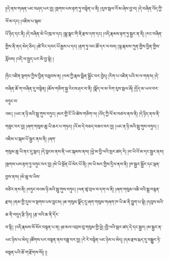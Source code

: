 ﻿  
།།དེ་ནས་གཞན་ཡང་བཤད་པར་བྱ། །སྔགས་པས་རྟག་ཏུ་བསྟེན་པ་ནི། །རུས་སྦལ་འོ་མ་ཞེས་བྱ་བ། །དེ་བཞིན་འོད་ཀྱི་ལོ་མ་དང། །འཇིམ་པ་སྐམ་  
པོ་ཉིད་དང་ནི། །དེ་བཞིན་མེ་ཡི་ཁུ་བ་དང། །སྒྲ་སྣང་གི་ནི་རྫས་དག་དང། །འདི་རྣམས་རྟག་ཏུ་སྦྱར་ན་ནི། །རང་བཞིན་གྱིས་ནི་ནད་མེད་ཅིང། །ཚེ་རིང་དབང་པོ་རྒྱས་པ་དང། །རྟག་ཏུ་ལང་ཚོ་དར་ལ་བབ། །ལྷ་རྣམས་ཀུན་གྱིས་བྱིན་གྱིས་རློབས། །འདི་ལ་སྤྱད་པར་མི་བྱ་སྟེ། །  
  
།ཏིང་འཛིན་སྔགས་ཀྱིས་བྱིན་བརླབས་ན། །ལས་ཀྱི་རྣམ་སྨིན་སྦྱོང་བར་བྱེད། །རིག་པ་འཛིན་པའི་ས་ལ་གནས། །དེ་བཞིན་ཆོ་ག་བཞིན་དུ་བསྟེན། །ཆོས་གཅིག་སྐྱ་རེངས་ཤར་བ་ནི། །སྣོད་ལ་མ་རེག་རུས་སྦལ་ཞོ། །དྲོད་མ་ཡལ་བར་བཏུང་བ་  
འམ༑ །ཡང་ན་ཉི་མའི་སྦུ་གུས་བཏུང། །མར་གྱི་ངོ་ཡི་ཚེས་གཅིག་ལ། །འོད་ཀྱི་ལོ་མ་བཙལ་ནས་ནི། །དེ་ཉིད་ནས་ནི་གཟུང་བར་བྱ། །ཞག་གསུམ་ཆུ་ཡི་ཆར་པ་གཏང། །འོ་མ་དེ་བཅད་བཟའ་བར་བྱ། །ཡང་ན་ཉི་མའི་སྦུ་གུས་བཏུང། །འཇིམ་པ་སྐམ་པོ་སྦྱར་ནས་ནི། །ཞག་  
གསུམ་ཆུ་ཡི་ནང་དུ་སྦང། །དེ་བླངས་ནས་ནི་ཡང་སྐམས་ནས། །ཕྱེ་མ་བྱི་ལའི་སྤར་ཚད་རེ། །བ་ཡི་འོ་མ་དང་སྦྱར་ནས། །སྔགས་པས་རྟག་ཏུ་བཏུང་བར་བྱ། །མེ་ཡི་སྔོན་པོ་སེར་པོ་ནི། །ས་ཡི་མར་གྱིས་དྲིལ་ནས་ནི། །ཁ་སྦྱར་སྦྱོར་དང་ལྡན་བྱས་ནས། །མེ་ཆུ་ས་ཡིས་  
བཙིར་ནས་ནི། །བཏུང་བའམ་ཉི་མའི་སྦུ་གུས་བཏུང། །ལན་ཚྭ་བྲལ་བ་དག་ལ་ནི། །ཞག་གསུམ་འཆི་བའི་སྒྲ་བརྙན་རྫས། །ནམ་གྱི་དུས་ལ་སྔགས་པས་བླངས། །ཆ་གསུམ་སྣོད་དུ་ཞག་གསུམ་གཞག་ཁ་ཡི་ཆ་ནི་བྱུག་པ་སྟེ། །དབུས་མའི་ཆ་ནི་བདུད་རྩི་ཉིད། །རྩ་བའི་ཆ་ནི་དོར་  
བ་སྟི༑ །འདི་རྣམས་སོ་སོར་བསྟན་པ་ན། །ཐ་མལ་འབྲས་བུ་གསུམ་གྱི་ཕྱེ། །བྱི་ལའི་སྦར་ཚད་དེ་དང་སྦྱར། །མ་སྦྱར་ན་ཡང་ཉེས་པ་མེད། །ཚོགས་པར་བསྟན་ནས་བཟླ་བར་བྱ། །རེ་རེ་བསྟེན་ཡང་ཉེས་པ་མེད། །དམ་རྫས་རྨད་དུ་བསྒྱུར་ཏེ་བསྟན་པའི་ཆོ་ག་རྫོགས་སོ།། །།  
  
  
